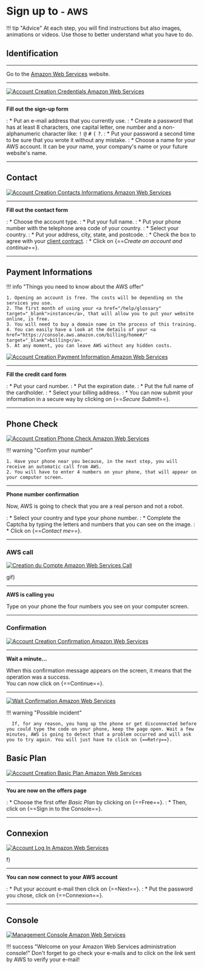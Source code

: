 # Sign up to <small>- AWS</small>

!!! tip "Advice"
    At each step, you will find instructions but also images, animations or videos. Use those to better understand what you have to do.

## Identification

***

Go to the <a href="https://portal.aws.amazon.com/billing/signup#/start" target="_blank">Amazon Web Services</a> website.

***

<p><a href="../assets/images/aws/inscription/1.gif" target="_blank"><img alt="Account Creation Credentials Amazon Web Services" src="../assets/images/aws/inscription/1.gif"></a></p>

***

**Fill out the sign-up form**

:    * Put an e-mail address that you currently use.
:    * Create a password that has at least 8 characters, one capital letter, one number and a non-alphanumeric character like: <kbd>!</kbd> <kbd>@</kbd> <kbd>#</kbd> <kbd>(</kbd> <kbd>?</kbd>.
:    * Put your password a second time to be sure that you wrote it without any mistake.
:    * Choose a name for your AWS account. It can be your name, your company's name or your future website's name.
***

## Contact

<p><a href="../assets/images/aws/inscription/2.gif" target="_blank"><img alt="Account Creation Contacts Informations Amazon Web Services" src="../assets/images/aws/inscription/2.gif"></a></p>

***

**Fill out the contact form**

:    * Choose the account type.
:    * Put your full name.
:    * Put your phone number with the telephone area code of your country.
:    * Select your country.
:    * Put your address, city, state, and postcode.
:    * Check the box to agree with your <a href="https://aws.amazon.com/fr/agreement/" target="_blank">client contract</a>.
:    * Click on {==*Create an account and continue*==}.

***

## Payment Informations


!!! info "Things you need to know about the AWS offer"

    1. Opening an account is free. The costs will be depending on the services you use.
    2. The first month of using your <a href="/help/glossary" target="_blank">instance</a>, that will allow you to put your website online, is free.
    3. You will need to buy a domain name in the process of this training.
    4. You can easily have a look at the details of your <a href="https://console.aws.amazon.com/billing/home#/" target="_blank">billing</a>.
    5. At any moment, you can leave AWS without any hidden costs.

<p><a href="../assets/images/aws/inscription/3.gif" target="_blank"><img alt="Account Creation Payment Information Amazon Web Services" src="../assets/images/aws/inscription/3.gif"></a></p>

***

**Fill the credit card form**

:    * Put your card number.
:    * Put the expiration date.
:    * Put the full name of the cardholder.
:    * Select your billing address.
:    * You can now submit your information in a secure way by clicking on {==*Secure Submit*==}.

***

## Phone Check

<p><a href="../assets/images/aws/inscription/4.gif" target="_blank"><img alt="Account Creation Phone Check Amazon Web Services" src="../assets/images/aws/inscription/4.gif"></a></p>

!!! warning "Confirm your number"

    1. Have your phone near you because, in the next step, you will receive an automatic call from AWS.
    2. You will have to enter 4 numbers on your phone, that will appear on your computer screen.

***

**Phone number confirmation**

Now, AWS is going to check that you are a real person and not a robot.

:    * Select your country and type your phone number.
:    * Complete the Captcha by typing the letters and numbers that you can see on the image.
:    * Click on {==*Contact me*==}.

***

### AWS call

<p><a href="../assets/images/aws/inscription/5.gif" target="_blank"><img alt="Creation du Compte Amazon Web Services Call" src="../assets/images/aws/inscription/5.gif"></a></p>gif)

***

**AWS is calling you**

Type on your phone the four numbers you see on your computer screen.

***

### Confirmation

<p><a href="../assets/images/aws/inscription/6.gif" target="_blank"><img alt="Account Creation Confirmation Amazon Web Services" src="../assets/images/aws/inscription/6.gif"></a></p>

***

**Wait a minute...**

When this confirmation message appears on the screen, it means that the operation was a success.<br>
You can now click on {==Continue==}.

***

<p><a href="../assets/images/aws/inscription/7.png" target="_blank"><img alt="Wait Confirmation Amazon Web Services" src="../assets/images/aws/inscription/7.png"></a></p>

!!! warning "Possible incident"

      If, for any reason, you hang up the phone or get disconnected before you could type the code on your phone, keep the page open. Wait a few minutes, AWS is going to detect that a problem occurred and will ask you to try again. You will just have to click on {==Retry==}.

## Basic Plan

<p><a href="../assets/images/aws/inscription/8.gif" target="_blank"><img alt="Account Creation Basic Plan Amazon Web Services" src="../assets/images/aws/inscription/8.gif"></a></p>

***

**You are now on the offers page**

:    * Choose the first offer *Basic Plan* by clicking on {==Free==}.
:    * Then, click on {==Sign in to the Console==}.

***

## Connexion

<p><a href="../assets/images/aws/inscription/9.gif" target="_blank"><img alt="Account Log In Amazon Web Services" src="../assets/images/aws/inscription/9.gif"></a></p>f)

***

**You can now connect to your AWS account**

:    * Put your account e-mail then click on {==Next==}.
:    * Put the password you chose, click on {==Connexion==}.

***

## Console

<p><a href="../assets/images/aws/inscription/10.png" target="_blank"><img alt="Management Console Amazon Web Services" src="../assets/images/aws/inscription/10.png"></a></p>

!!! success "Welcome on your Amazon Web Services administration console!"
    Don't forget to go check your e-mails and to click on the link sent by AWS to verify your e-mail!